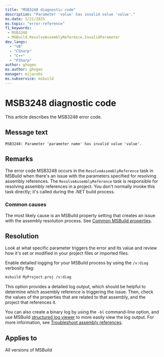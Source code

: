 ```yaml
---
title: "MSB3248 diagnostic code"
description: "Parameter 'value' has invalid value 'value'."
ms.date: 1/21/2025
ms.topic: "error-reference"
f1_keywords:
 - MSB3248
 - MSBuild.ResolveAssemblyReference.InvalidParameter
dev_langs:
  - "VB"
  - "CSharp"
  - "C++"
  - "FSharp"
author: ghogen
ms.author: ghogen
manager: mijacobs
ms.subservice: msbuild
---
```


# MSB3248 diagnostic code

<!-- :::ErrorDefinitionDescription::: -->
<!-- :::editable-content name="introDescription"::: -->
This article describes the MSB3248 error code.
<!-- :::editable-content-end::: -->

## Message text

```output
MSB3248: Parameter 'parameter name' has invalid value 'value'.
```

<!-- :::editable-content name="postOutputDescription"::: -->
## Remarks

The error code MSB3248 occurs in the `ResolveAssemblyReference` task in MSBuild when there's an issue with the parameters specified for resolving assembly references. The `ResolveAssemblyReference` task is responsible for resolving assembly references in a project. You don't normally invoke this task directly; it's called during the .NET build process.

### Common causes

The most likely cause is an MSBuild property setting that creates an issue with the assembly resolution process. See [Common MSBuild properties](../common-msbuild-project-properties.md).

## Resolution

Look at what specific parameter triggers the error and its value and review how it's set or modified in your project files or imported files.

Enable detailed logging for your MSBuild process by using the `/v:diag` verbosity flag:

```bash
msbuild MyProject.proj /v:diag
```

This option provides a detailed log output, which should be helpful to determine which assembly reference is triggering the issue. Then, check the values of the properties that are related to that assembly, and the project that references it.

You can also create a binary log by using the `-bl` command-line option, and use MSBuild [structured log viewer](https://msbuildlog.com/) to more easily view the log output. For more information, see [Troubleshoot assembly references](../troubleshoot-assembly-references.md).

<!-- :::editable-content-end::: -->
<!-- :::ErrorDefinitionDescription-end::: -->

## Applies to

All versions of MSBuild
